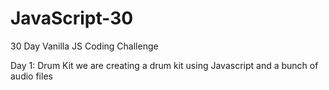 # JavaScript-30
30 Day Vanilla JS Coding Challenge

Day 1: Drum Kit
we are creating a drum kit using Javascript and a bunch of audio files
